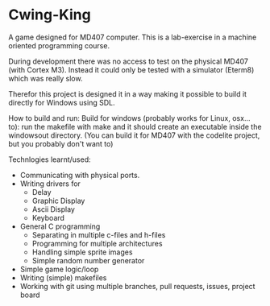 # Cwing-King
A game designed for MD407 computer. This is a lab-exercise in a machine oriented programming course.

During development there was no access to test on the physical MD407 (with Cortex M3). Instead it could only be tested with a simulator (Eterm8) which was really slow.

Therefor this project is designed it in a way making it possible to build it directly for Windows using SDL.

How to build and run:
Build for windows (probably works for Linux, osx... to): run the makefile with make and it should create an executable inside the windowsout directory.
(You can build it for MD407 with the codelite project, but you probably don't want to)

Technlogies learnt/used:
* Communicating with physical ports.
* Writing drivers for 
    * Delay
    * Graphic Display
    * Ascii Display
    * Keyboard
* General C programming
    * Separating in multiple c-files and h-files
    * Programming for multiple architectures
    * Handling simple sprite images
    * Simple random number generator
* Simple game logic/loop
* Writing (simple) makefiles
* Working with git using multiple branches, pull requests, issues, project board